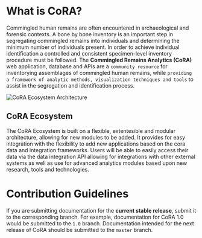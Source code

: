 # What is CoRA?
Commingled human remains are often encountered in archaeological and forensic contexts. A bone by bone inventory is an important step in segregating commingled remains into individuals and determining the minimum number of individuals present. In order to achieve individual identification a controlled and consistent specimen-level inventory procedure must be followed. The **Commingled Remains Analytics (CoRA)** web application, database and APIs are a `community resource` for inventorying assemblages of commingled human remains, while `providing a framework of analytic methods, visualization techniques and tools` to assist in the segregation and identification process.

![CoRA Ecosystem Architecture](images/architecture/Cora-Ecosystem-Modules-Diagram.png)

## CoRA Ecosystem
The CoRA Ecosystem is built on a flexible, extentesible and modular architecture, allowing for new modules to be added. It provides for easy integration with the flexibility to add new applications based on the cora data and integration frameworks. Users will be able to easily access their data via the data integration API allowing for integrations with other external systems as well as use for advanced analytics modules based upon new research, tools and technologies.

# Contribution Guidelines

If you are submitting documentation for the **current stable release**, submit it to the corresponding branch. For example, documentation for CoRA 1.0 would be submitted to the `1.0` branch. Documentation intended for the next release of CoRA should be submitted to the `master` branch.
